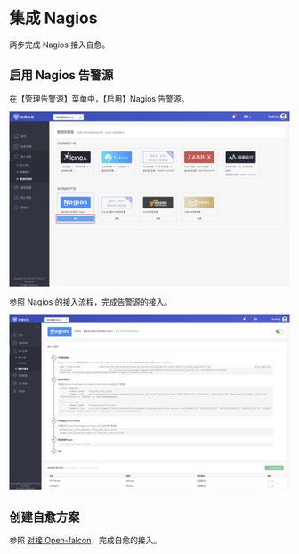 # 集成 Nagios

两步完成 Nagios 接入自愈。

## 启用 Nagios 告警源

在【管理告警源】菜单中，【启用】Nagios 告警源。

![-w1678](../assets/15681924662592.jpg)

参照 Nagios 的接入流程，完成告警源的接入。

![-w1679](../assets/15681925671561.jpg)


## 创建自愈方案

参照 [对接 Open-falcon](Integrated_Openfalcon.md#Add_FTA)，完成自愈的接入。
